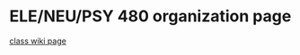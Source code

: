 # ELE/NEU/PSY 480 organization page

<a href="https://github.com/NEU480/organization/wiki">class wiki page</a>
